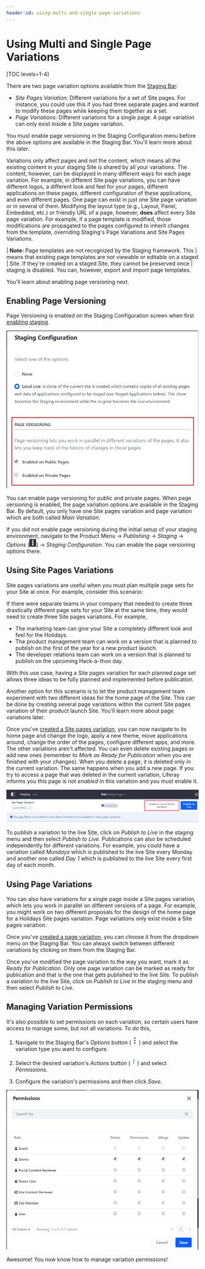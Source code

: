 ```yaml
---
header-id: using-multi-and-single-page-variations
---
```


# Using Multi and Single Page Variations

[TOC levels=1-4]

There are two page variation options available from the
[Staging Bar](/docs/7-2/user/-/knowledge_base/u/using-the-staging-environment):

- *Site Pages Variation:* Different variations for a set of Site pages. For
  instance, you could use this if you had three separate pages and wanted to
  modify these pages while keeping them together as a set.
- *Page Variations:* Different variations for a single page. A page variation
  can only exist inside a Site pages variation.

You must enable page versioning in the Staging Configuration menu before the
above options are available in the Staging Bar. You'll learn more about this
later.

Variations only affect pages and not the content, which means all the existing
content in your staging Site is shared by all your variations. The content,
however, can be displayed in many different ways for each page variation. For
example, in different Site page variations, you can have different logos, a
different look and feel for your pages, different applications on these pages,
different configuration of these applications, and even different pages. One
page can exist in just one Site page variation or in several of them. Modifying
the layout type (e.g., Layout, Panel, Embedded, etc.) or friendly URL of a page,
however, **does** affect every Site page variation. For example, if a page
template is modified, those modifications are propagated to the pages configured
to inherit changes from the template, overriding Staging's Page Variations and
Site Pages Variations.

| **Note:** Page templates are not recognized by the Staging framework. This
| means that existing page templates are not viewable or editable on a staged
| Site. If they're created on a staged Site, they cannot be preserved once
| staging is disabled. You can, however, export and import page templates.

You'll learn about enabling page versioning next.

## Enabling Page Versioning

Page Versioning is enabled on the Staging Configuration screen when first
[enabling staging](/docs/7-2/user/-/knowledge_base/u/enabling-staging).

![Figure 1: You can enable page versioning for public and/or private pages.](../../../../images/page-versioning.png)

You can enable page versioning for public and private pages. When page
versioning is enabled, the page variation options are available in the Staging
Bar. By default, you only have one Site pages variation and page variation which
are both called *Main Variation*. 

If you did not enable page versioning during the initial setup of your staging
environment, navigate to the Product Menu &rarr; *Publishing* &rarr; *Staging*
&rarr; *Options* (![Options](../../../../images/icon-options.png)) &rarr;
*Staging Configuration*. You can enable the page versioning options there.

## Using Site Pages Variations

Site pages variations are useful when you must plan multiple page sets for your
Site at once. For example, consider this scenario:

If there were separate teams in your company that needed to create three
drastically different page sets for your Site at the same time, they would need
to create three Site pages variations. For example,

- The marketing team can give your Site a completely different look and feel for
  the Holidays.
- The product management team can work on a version that is planned to publish
  on the first of the year for a new product launch.
- The developer relations team can work on a version that is planned to publish
  on the upcoming Hack-a-thon day.

With this use case, having a Site pages variation for each planned page set
allows three ideas to be fully planned and implemented before publication.

Another option for this scenario is to let the product management team
experiment with two different ideas for the home page of the Site. This can be
done by creating several page variations within the current Site pages variation
of their product launch Site. You'll learn more about page variations later.

Once you've
[created a Site pages variation](/docs/7-2/user/-/knowledge_base/u/creating-multi-and-single-page-variations),
you can now navigate to its home page and change the logo, apply a new theme,
move applications around, change the order of the pages, configure different
apps, and more. The other variations aren't affected. You can even delete
existing pages or add new ones (remember to *Mark as Ready for Publication* when
you are finished with your changes). When you delete a page, it is deleted only
in the current variation. The same happens when you add a new page. If you try
to access a page that was deleted in the current variation, Liferay informs you
this page is not *enabled* in this variation and you must enable it. 

![Figure 2: Select the *Enable* button to create a missing page in the current Site pages variation.](../../../../images/enable-unavailable-page.png)

To publish a variation to the live Site, click on *Publish to Live* in the
staging menu and then select *Publish to Live*. Publications can also be
scheduled independently for different variations. For example, you could have a
variation called *Mondays* which is published to the live Site every Monday and
another one called *Day 1* which is published to the live Site every first day
of each month.

## Using Page Variations

You can also have variations for a single page inside a Site pages variation,
which lets you work in parallel on different versions of a page. For example,
you might work on two different proposals for the design of the home page for a
Holidays Site pages variation. Page variations only exist inside a Site pages
variation.

Once you've
[created a page variation](/docs/7-2/user/-/knowledge_base/u/creating-multi-and-single-page-variations),
you can choose it from the dropdown menu on the Staging Bar. You can always
switch between different variations by clicking on them from the Staging Bar.

Once you've modified the page variation to the way you want, mark it as *Ready
for Publication*. Only one page variation can be marked as ready for publication
and that is the one that gets published to the live Site. To publish a variation
to the live Site, click on *Publish to Live* in the staging menu and then select
*Publish to Live*.

## Managing Variation Permissions

It's also possible to set permissions on each variation, so certain users have
access to manage some, but not all variations. To do this,

1.  Navigate to the Staging Bar's *Options* button
    (![Options](../../../../images/icon-staging-bar-options.png)) and select the
    variation type you want to configure.

2.  Select the desired variation's *Actions* button
    (![Actions](../../../../images/icon-actions.png)) and select *Permissions*.

3.  Configure the variation's permissions and then click *Save*.

![Figure 3: Configure the roles that can access and modify your variation.](../../../../images/page-variation-permissions.png)

Awesome! You now know how to manage variation permissions!
